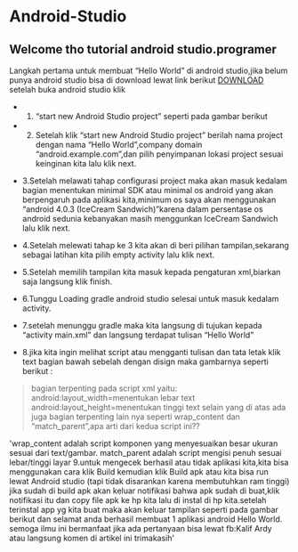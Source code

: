 # Android-Studio
Welcome tho tutorial android studio.programer
---
Langkah pertama untuk membuat “Hello World” di android studio,jika belum punya android studio bisa di download lewat link berikut [DOWNLOAD](https://developer.android.com/studio/index.html?hl=id#win-bundle)
setelah buka android studio klik 

- 1. “start new Android Studio project” seperti pada gambar berikut

- 2. Setelah klik “start new Android Studio project” berilah nama project dengan nama “Hello World”,company domain “android.example.com”,dan pilih penyimpanan lokasi project sesuai keinginan kita lalu klik next.

- 3.Setelah melawati tahap configurasi project maka akan masuk kedalam bagian menentukan minimal SDK atau minimal os android yang akan berpengaruh pada aplikasi kita,minimum os saya akan menggunakan “android 4.0.3 (IceCream Sandwich)”karena dalam persentase os android sedunia kebanyakan masih menggunkan IceCream Sandwich lalu klik next.

- 4.Setelah melewati tahap ke 3 kita akan di beri pilihan tampilan,sekarang sebagai latihan kita pilih empty activity lalu klik next.

- 5.Setelah memilih tampilan kita masuk kepada pengaturan xml,biarkan saja langsung klik finish.

- 6.Tunggu Loading gradle android studio selesai untuk masuk kedalam activity.

- 7.setelah menunggu gradle maka kita langsung di tujukan kepada “activity main.xml” dan langsung terdapat tulisan “Hello World”

- 8.jika kita ingin melihat script atau mengganti tulisan dan tata letak klik text bagian bawah sebelah dengan disign maka gambarnya seperti berikut :

>bagian terpenting pada script xml yaitu:
android:layout_width=menentukan lebar text
android:layout_height=menentukan tinggi text
selain yang di atas ada juga bagian terpenting lain nya seperti wrap_content dan “match_parent”,apa arti dari kedua script ini??


'wrap_content adalah script komponen yang menyesuaikan besar ukuran sesuai dari text/gambar.
match_parent adalah script mengisi penuh sesuai lebar/tinggi layar
9.untuk mengecek berhasil atau tidak aplikasi kita,kita bisa menggunakan cara klik Build kemudian klik Build apk atau kita bisa run lewat Android studio (tapi tidak disarankan karena membutuhkan ram tinggi) jika sudah di build apk akan keluar notifikasi bahwa apk sudah di buat,klik notifikasi itu dan copy file apk ke hp kita lalu di instal di hp kita.setelah terinstal app yg kita buat maka akan keluar tampilan seperti pada gambar berikut
dan selamat anda berhasil membuat 1 aplikasi android Hello World.
semoga ilmu ini bermanfaat jika ada pertanyaan bisa lewat fb:Kalif Ardy atau langsung komen di artikel ini trimakasih'
